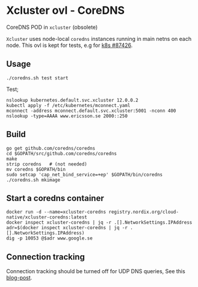 # Xcluster ovl - CoreDNS

CoreDNS POD in `xcluster` (obsolete)

`Xcluster` uses node-local `coredns` instances running in main netns
on each node. This ovl is kept for tests, e.g for
[k8s #87426](https://github.com/kubernetes/kubernetes/issues/87426).

## Usage

```
./coredns.sh test start
```

Test;

```
nslookup kubernetes.default.svc.xcluster 12.0.0.2
kubectl apply -f /etc/kubernetes/mconnect.yaml
mconnect -address mconnect.default.svc.xcluster:5001 -nconn 400
nslookup -type=AAAA www.ericsson.se 2000::250
```


## Build

```
go get github.com/coredns/coredns
cd $GOPATH/src/github.com/coredns/coredns
make
strip coredns   # (not needed)
mv coredns $GOPATH/bin
sudo setcap 'cap_net_bind_service=+ep' $GOPATH/bin/coredns
./coredns.sh mkimage
```

## Start a coredns container

```
docker run -d --name=xcluster-coredns registry.nordix.org/cloud-native/xcluster-coredns:latest
docker inspect xcluster-coredns | jq -r .[].NetworkSettings.IPAddress
adr=$(docker inspect xcluster-coredns | jq -r .[].NetworkSettings.IPAddress)
dig -p 10053 @$adr www.google.se
```


## Connection tracking

Connection tracking should be turned off for UDP DNS queries, See this
[blog-post](https://jeanbruenn.info/2017/04/30/conntrack-and-udp-dns-with-iptables/).
